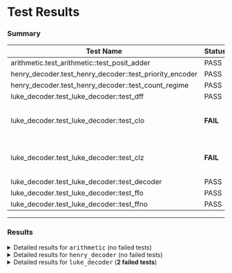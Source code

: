 # Test Results
### Summary
| Test Name | Status | Message |
| --------- | ------ | ------- |
| arithmetic.test_arithmetic::test_posit_adder | PASS |  |
| henry_decoder.test_henry_decoder::test_priority_encoder | PASS |  |
| henry_decoder.test_henry_decoder::test_count_regime | PASS |  |
| luke_decoder.test_luke_decoder::test_dff | PASS |  |
| luke_decoder.test_luke_decoder::test_clo | **FAIL** | SystemExit: ERROR: Failed 1 of 1 tests. |
| luke_decoder.test_luke_decoder::test_clz | **FAIL** | SystemExit: ERROR: Failed 1 of 1 tests. |
| luke_decoder.test_luke_decoder::test_decoder | PASS |  |
| luke_decoder.test_luke_decoder::test_ffo | PASS |  |
| luke_decoder.test_luke_decoder::test_ffno | PASS |  |

---

### Results
<details>
<summary>
Detailed results for <tt>arithmetic</tt> 
(no failed tests)
</summary>
<h4>test_posit_adder</h4>
<table>
<tr><td><b>Test</b></td><td><b>Result</b></td><td><b>Message</b></td></tr>
<tr><td>test_posit_adder_top</td><td>PASS</td><td></td></tr>
</table>
<br />
</details>
<details>
<summary>
Detailed results for <tt>henry_decoder</tt> 
(no failed tests)
</summary>
<h4>test_priority_encoder</h4>
<table>
<tr><td><b>Test</b></td><td><b>Result</b></td><td><b>Message</b></td></tr>
<tr><td>test_16b_count</td><td>PASS</td><td></td></tr>
</table>
<h4>test_count_regime</h4>
<table>
<tr><td><b>Test</b></td><td><b>Result</b></td><td><b>Message</b></td></tr>
<tr><td>test_count_regime</td><td>PASS</td><td></td></tr>
</table>
<br />
</details>
<details>
<summary>
Detailed results for <tt>luke_decoder</tt> 
(<b>2 failed tests</b>)
</summary>
<h4>test_dff</h4>
<table>
<tr><td><b>Test</b></td><td><b>Result</b></td><td><b>Message</b></td></tr>
<tr><td>dff_test</td><td>PASS</td><td></td></tr>
</table>
<h4>test_clo</h4>
<table>
<tr><td><b>Test</b></td><td><b>Result</b></td><td><b>Message</b></td></tr>
<tr><td>count_leading_ones</td><td><b>FAIL</b></td><td>File "/Users/harryfranks/Projects/fric/hdl/verif/cocotb/tests/luke_decoder/clo/cocotb_test_clo.py", line 17, in count_leading_ones<br />assert dut.q.value == i</td></tr>
</table>
<h4>test_clz</h4>
<table>
<tr><td><b>Test</b></td><td><b>Result</b></td><td><b>Message</b></td></tr>
<tr><td>test_count_leading_zeros</td><td><b>FAIL</b></td><td>File "/Users/harryfranks/Projects/fric/hdl/verif/cocotb/tests/luke_decoder/clz/cocotb_test_clz.py", line 18, in test_count_leading_zeros<br />assert dut.q.value == i</td></tr>
</table>
<h4>test_decoder</h4>
<table>
<tr><td><b>Test</b></td><td><b>Result</b></td><td><b>Message</b></td></tr>
<tr><td>test_decoder_a</td><td>PASS</td><td></td></tr>
<tr><td>test_decoder_b</td><td>PASS</td><td></td></tr>
</table>
<h4>test_ffo</h4>
<table>
<tr><td><b>Test</b></td><td><b>Result</b></td><td><b>Message</b></td></tr>
<tr><td>test_count_leading_ones</td><td>PASS</td><td></td></tr>
</table>
<h4>test_ffno</h4>
<table>
<tr><td><b>Test</b></td><td><b>Result</b></td><td><b>Message</b></td></tr>
<tr><td>test_count_leading_ones</td><td>PASS</td><td></td></tr>
</table>
<br />
</details>
